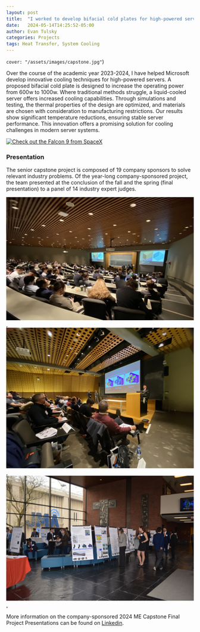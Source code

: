 ```yaml
---
layout: post
title:  "I worked to develop bifacial cold plates for high-powered servers with Microsoft"
date:   2024-05-14T14:25:52-05:00
author: Evan Tulsky
categories: Projects
tags: Heat Transfer, System Cooling
---
```

 <code>cover: "/assets/images/capstone.jpg"</code>)
 
Over the course of the academic year 2023-2024, I have helped Microsoft develop innovative cooling techniques for high-powered servers. A proposed bifacial cold plate is designed to increase the operating power from 600w to 1000w. Where traditional methods struggle, a liquid-cooled server offers increased cooling capabilities. Through simulations and testing, the thermal properties of the design are optimized, and materials are chosen with consideration to manufacturing restrictions. Our results show significant temperature reductions, ensuring stable server performance. This innovation offers a promising solution for cooling challenges in modern server systems.

<a href="//bencentra.com/assets/images/falcon9_large.jpg" data-lightbox="falcon9-large" data-title="Check out the Falcon 9 from SpaceX">
  <img src="//bencentra.com/assets/images/falcon9_small.jpg" title="Check out the Falcon 9 from SpaceX">
</a>

### Presentation
The senior capstone project is composed of 19 company sponsors to solve relevant industry problems. Of the year-long company-sponsored project, the team presented at the conclusion of the fall and the spring (final presentation) to a panel of 14 industry expert judges.

<a href="https://github.com/ertulsky/io/blob/master/assets/capstone.jpg" data-lightbox="falcon9-large" data-title="Check out the Falcon 9 from SpaceX">
  <img src="https://github.com/ertulsky/io/blob/master/assets/capstone.jpg" title="2024 ME Capstone Final Project Presentations">,  <img src="https://github.com/ertulsky/io/blob/master/assets/fallpresentation_microsoft.jpg" title="2024 ME Capstone Mid-Year Project Presentations">, <img src="https://github.com/ertulsky/io/blob/master/assets/posterpresentation_microsoft.jpg" title="2024 ME Capstone Poster Presentations">, 
</a>

More information on the company-sponsored 2024 ME Capstone Final Project Presentations can be found on [Linkedin]((https://www.linkedin.com/feed/update/urn:li:activity:7191762558649851904/)).
